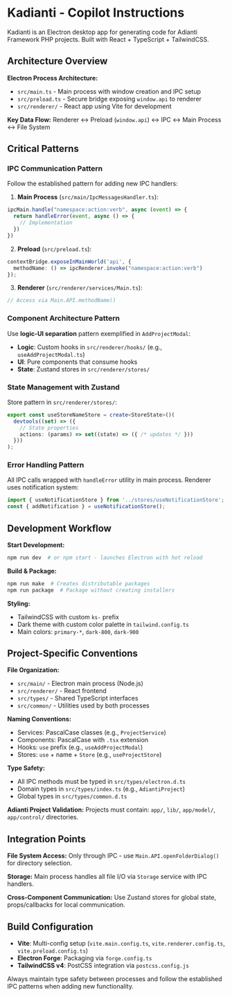# Kadianti - Copilot Instructions

Kadianti is an Electron desktop app for generating code for Adianti Framework PHP projects. Built with React + TypeScript + TailwindCSS.

## Architecture Overview

**Electron Process Architecture:**
- `src/main.ts` - Main process with window creation and IPC setup
- `src/preload.ts` - Secure bridge exposing `window.api` to renderer
- `src/renderer/` - React app using Vite for development

**Key Data Flow:**
Renderer ↔ Preload (`window.api`) ↔ IPC ↔ Main Process ↔ File System

## Critical Patterns

### IPC Communication Pattern
Follow the established pattern for adding new IPC handlers:

1. **Main Process** (`src/main/IpcMessagesHandler.ts`):
```typescript
ipcMain.handle("namespace:action:verb", async (event) => {
  return handleError(event, async () => {
    // Implementation
  })
})
```

2. **Preload** (`src/preload.ts`):
```typescript
contextBridge.exposeInMainWorld('api', {
  methodName: () => ipcRenderer.invoke("namespace:action:verb")
});
```

3. **Renderer** (`src/renderer/services/Main.ts`):
```typescript
// Access via Main.API.methodName()
```

### Component Architecture Pattern
Use **logic-UI separation** pattern exemplified in `AddProjectModal`:
- **Logic**: Custom hooks in `src/renderer/hooks/` (e.g., `useAddProjectModal.ts`)
- **UI**: Pure components that consume hooks
- **State**: Zustand stores in `src/renderer/stores/`

### State Management with Zustand
Store pattern in `src/renderer/stores/`:
```typescript
export const useStoreNameStore = create<StoreState>()(
  devtools((set) => ({
    // State properties
    actions: (params) => set((state) => ({ /* updates */ }))
  }))
);
```

### Error Handling Pattern
All IPC calls wrapped with `handleError` utility in main process. Renderer uses notification system:
```typescript
import { useNotificationStore } from '../stores/useNotificationStore';
const { addNotification } = useNotificationStore();
```

## Development Workflow

**Start Development:**
```bash
npm run dev  # or npm start - launches Electron with hot reload
```

**Build & Package:**
```bash
npm run make  # Creates distributable packages
npm run package  # Package without creating installers
```

**Styling:**
- TailwindCSS with custom `ks-` prefix
- Dark theme with custom color palette in `tailwind.config.ts`
- Main colors: `primary-*`, `dark-800`, `dark-900`

## Project-Specific Conventions

**File Organization:**
- `src/main/` - Electron main process (Node.js)
- `src/renderer/` - React frontend
- `src/types/` - Shared TypeScript interfaces
- `src/common/` - Utilities used by both processes

**Naming Conventions:**
- Services: PascalCase classes (e.g., `ProjectService`)
- Components: PascalCase with `.tsx` extension
- Hooks: `use` prefix (e.g., `useAddProjectModal`)
- Stores: `use` + name + `Store` (e.g., `useProjectStore`)

**Type Safety:**
- All IPC methods must be typed in `src/types/electron.d.ts`
- Domain types in `src/types/index.ts` (e.g., `AdiantiProject`)
- Global types in `src/types/common.d.ts`

**Adianti Project Validation:**
Projects must contain: `app/`, `lib/`, `app/model/`, `app/control/` directories.

## Integration Points

**File System Access:**
Only through IPC - use `Main.API.openFolderDialog()` for directory selection.

**Storage:**
Main process handles all file I/O via `Storage` service with IPC handlers.

**Cross-Component Communication:**
Use Zustand stores for global state, props/callbacks for local communication.

## Build Configuration

- **Vite**: Multi-config setup (`vite.main.config.ts`, `vite.renderer.config.ts`, `vite.preload.config.ts`)
- **Electron Forge**: Packaging via `forge.config.ts`
- **TailwindCSS v4**: PostCSS integration via `postcss.config.js`

Always maintain type safety between processes and follow the established IPC patterns when adding new functionality.